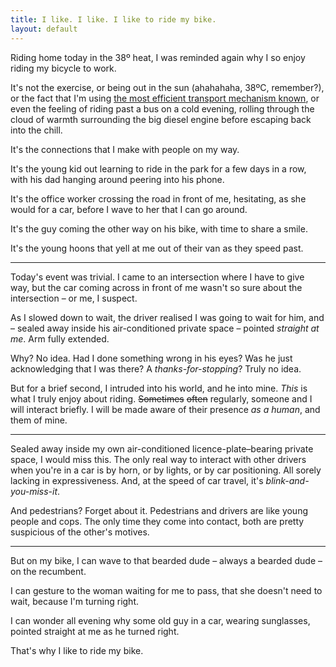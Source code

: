```yaml
---
title: I like. I like. I like to ride my bike.
layout: default
---
```


Riding home today in the 38º heat, I was reminded again why I so enjoy
riding my bicycle to work.

It's not the exercise, or being out in the sun (ahahahaha, 38ºC,
remember?), or the fact that I'm using [the most efficient transport
mechanism known][human-power], or even the feeling of riding past a
bus on a cold evening, rolling through the cloud of warmth surrounding
the big diesel engine before escaping back into the chill.

It's the connections that I make with people on my way.

It's the young kid out learning to ride in the park for a few days
in a row, with his dad hanging around peering into his phone.

It's the office worker crossing the road in front of me, hesitating, as she
would for a car, before I wave to her that I can go around.

It's the guy coming the other way on his bike, with time to share a smile.

It's the young hoons that yell at me out of their van as they speed past.

---

Today's event was trivial. I came to an intersection where I have to
give way, but the car coming across in front of me wasn't so sure
about the intersection – or me, I suspect.

As I slowed down to wait, the driver realised I was going to
wait for him, and – sealed away inside his air-conditioned private
space – pointed *straight at me*. Arm fully extended.

Why? No idea. Had I done something wrong in his eyes? Was he
just acknowledging that I was there? A *thanks-for-stopping*?
Truly no idea.

But for a brief second, I intruded into his world, and he into
mine. *This* is what I truly enjoy about riding. <del>Sometimes</del>
<del>often</del> regularly, someone and I will interact briefly. I
will be made aware of their presence *as a human*, and them of mine.

---

Sealed away inside my own air-conditioned licence-plate–bearing
private space, I would miss this. The only real way to interact with
other drivers when you're in a car is by horn, or by lights, or by car
positioning. All sorely lacking in expressiveness. And, at the speed
of car travel, it's *blink-and-you-miss-it*.

And pedestrians? Forget about it. Pedestrians and drivers are like
young people and cops. The only time they come into contact, both are
pretty suspicious of the other's motives.

---

But on my bike, I can wave to that bearded dude – always a bearded
dude – on the recumbent.

I can gesture to the woman waiting for me to pass, that she doesn't
need to wait, because I'm turning right.

I can wonder all evening why some old guy in a car, wearing
sunglasses, pointed straight at me as he turned right.

That's why I like to ride my bike.

[human-power]: http://www.exploratorium.edu/cycling/humanpower1.html